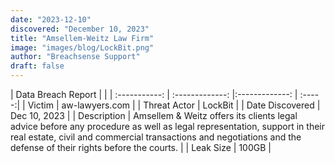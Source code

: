 ```yaml
---
date: "2023-12-10"
discovered: "December 10, 2023"
title: "Amsellem-Weitz Law Firm"
image: "images/blog/LockBit.png"
author: "Breachsense Support"
draft: false
---
```


| Data Breach Report           |              | 
| :-----------: | :-------------:     |:-------------:    | :-----:|
| Victim      | aw-lawyers.com      | 
| Threat Actor      | LockBit      | 
| Date Discovered      | Dec 10, 2023      | 
| Description      | Amsellem & Weitz offers its clients legal advice before any procedure as well as legal representation, support in their real estate, civil and commercial transactions and negotiations and the defense of their rights before the courts.      | 
| Leak Size      | 100GB      | 

